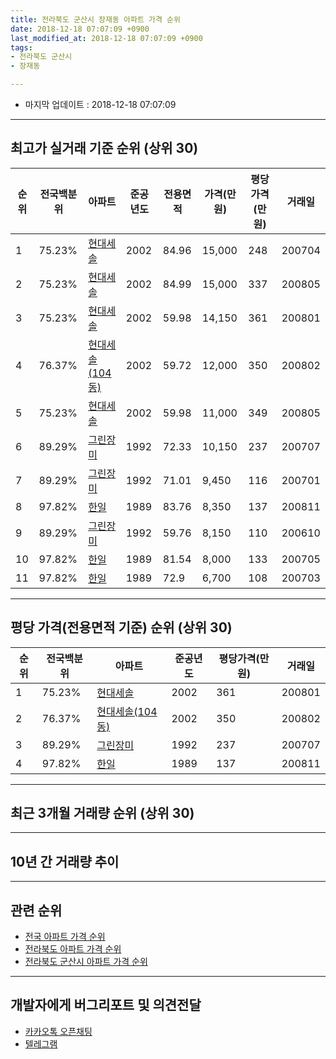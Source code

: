 ```yaml
---
title: 전라북도 군산시 장재동 아파트 가격 순위
date: 2018-12-18 07:07:09 +0900
last_modified_at: 2018-12-18 07:07:09 +0900
tags:
- 전라북도 군산시
- 장재동

---
```


* 마지막 업데이트 : 2018-12-18 07:07:09

---

## 최고가 실거래 기준 순위 (상위 30)


|순위|전국백분위|아파트|준공년도|전용면적|가격(만원)|평당가격(만원)|거래일|
|---|---|---|---|---|---|---|---|
|1|75.23%|[현대세솔](https://search.naver.com/search.naver?query=%EC%A0%84%EB%9D%BC%EB%B6%81%EB%8F%84+%EA%B5%B0%EC%82%B0%EC%8B%9C+%EC%9E%A5%EC%9E%AC%EB%8F%99+%ED%98%84%EB%8C%80%EC%84%B8%EC%86%94)|2002|84.96|15,000|248|200704|
|2|75.23%|[현대세솔](https://search.naver.com/search.naver?query=%EC%A0%84%EB%9D%BC%EB%B6%81%EB%8F%84+%EA%B5%B0%EC%82%B0%EC%8B%9C+%EC%9E%A5%EC%9E%AC%EB%8F%99+%ED%98%84%EB%8C%80%EC%84%B8%EC%86%94)|2002|84.99|15,000|337|200805|
|3|75.23%|[현대세솔](https://search.naver.com/search.naver?query=%EC%A0%84%EB%9D%BC%EB%B6%81%EB%8F%84+%EA%B5%B0%EC%82%B0%EC%8B%9C+%EC%9E%A5%EC%9E%AC%EB%8F%99+%ED%98%84%EB%8C%80%EC%84%B8%EC%86%94)|2002|59.98|14,150|361|200801|
|4|76.37%|[현대세솔(104동)](https://search.naver.com/search.naver?query=%EC%A0%84%EB%9D%BC%EB%B6%81%EB%8F%84+%EA%B5%B0%EC%82%B0%EC%8B%9C+%EC%9E%A5%EC%9E%AC%EB%8F%99+%ED%98%84%EB%8C%80%EC%84%B8%EC%86%94%28104%EB%8F%99%29)|2002|59.72|12,000|350|200802|
|5|75.23%|[현대세솔](https://search.naver.com/search.naver?query=%EC%A0%84%EB%9D%BC%EB%B6%81%EB%8F%84+%EA%B5%B0%EC%82%B0%EC%8B%9C+%EC%9E%A5%EC%9E%AC%EB%8F%99+%ED%98%84%EB%8C%80%EC%84%B8%EC%86%94)|2002|59.98|11,000|349|200805|
|6|89.29%|[그린장미](https://search.naver.com/search.naver?query=%EC%A0%84%EB%9D%BC%EB%B6%81%EB%8F%84+%EA%B5%B0%EC%82%B0%EC%8B%9C+%EC%9E%A5%EC%9E%AC%EB%8F%99+%EA%B7%B8%EB%A6%B0%EC%9E%A5%EB%AF%B8)|1992|72.33|10,150|237|200707|
|7|89.29%|[그린장미](https://search.naver.com/search.naver?query=%EC%A0%84%EB%9D%BC%EB%B6%81%EB%8F%84+%EA%B5%B0%EC%82%B0%EC%8B%9C+%EC%9E%A5%EC%9E%AC%EB%8F%99+%EA%B7%B8%EB%A6%B0%EC%9E%A5%EB%AF%B8)|1992|71.01|9,450|116|200701|
|8|97.82%|[한일](https://search.naver.com/search.naver?query=%EC%A0%84%EB%9D%BC%EB%B6%81%EB%8F%84+%EA%B5%B0%EC%82%B0%EC%8B%9C+%EC%9E%A5%EC%9E%AC%EB%8F%99+%ED%95%9C%EC%9D%BC)|1989|83.76|8,350|137|200811|
|9|89.29%|[그린장미](https://search.naver.com/search.naver?query=%EC%A0%84%EB%9D%BC%EB%B6%81%EB%8F%84+%EA%B5%B0%EC%82%B0%EC%8B%9C+%EC%9E%A5%EC%9E%AC%EB%8F%99+%EA%B7%B8%EB%A6%B0%EC%9E%A5%EB%AF%B8)|1992|59.76|8,150|110|200610|
|10|97.82%|[한일](https://search.naver.com/search.naver?query=%EC%A0%84%EB%9D%BC%EB%B6%81%EB%8F%84+%EA%B5%B0%EC%82%B0%EC%8B%9C+%EC%9E%A5%EC%9E%AC%EB%8F%99+%ED%95%9C%EC%9D%BC)|1989|81.54|8,000|133|200705|
|11|97.82%|[한일](https://search.naver.com/search.naver?query=%EC%A0%84%EB%9D%BC%EB%B6%81%EB%8F%84+%EA%B5%B0%EC%82%B0%EC%8B%9C+%EC%9E%A5%EC%9E%AC%EB%8F%99+%ED%95%9C%EC%9D%BC)|1989|72.9|6,700|108|200703|


---

## 평당 가격(전용면적 기준) 순위 (상위 30)


|순위|전국백분위|아파트|준공년도|평당가격(만원)|거래일|
|---|---|---|---|---|---|
|1|75.23%|[현대세솔](https://search.naver.com/search.naver?query=%EC%A0%84%EB%9D%BC%EB%B6%81%EB%8F%84+%EA%B5%B0%EC%82%B0%EC%8B%9C+%EC%9E%A5%EC%9E%AC%EB%8F%99+%ED%98%84%EB%8C%80%EC%84%B8%EC%86%94)|2002|361|200801|
|2|76.37%|[현대세솔(104동)](https://search.naver.com/search.naver?query=%EC%A0%84%EB%9D%BC%EB%B6%81%EB%8F%84+%EA%B5%B0%EC%82%B0%EC%8B%9C+%EC%9E%A5%EC%9E%AC%EB%8F%99+%ED%98%84%EB%8C%80%EC%84%B8%EC%86%94%28104%EB%8F%99%29)|2002|350|200802|
|3|89.29%|[그린장미](https://search.naver.com/search.naver?query=%EC%A0%84%EB%9D%BC%EB%B6%81%EB%8F%84+%EA%B5%B0%EC%82%B0%EC%8B%9C+%EC%9E%A5%EC%9E%AC%EB%8F%99+%EA%B7%B8%EB%A6%B0%EC%9E%A5%EB%AF%B8)|1992|237|200707|
|4|97.82%|[한일](https://search.naver.com/search.naver?query=%EC%A0%84%EB%9D%BC%EB%B6%81%EB%8F%84+%EA%B5%B0%EC%82%B0%EC%8B%9C+%EC%9E%A5%EC%9E%AC%EB%8F%99+%ED%95%9C%EC%9D%BC)|1989|137|200811|


---

## 최근 3개월 거래량 순위 (상위 30)


<div style="width:100%;">
    <canvas id="deal_count_ranking" height="250"></canvas>
</div>


<script>
new Chart(document.getElementById("deal_count_ranking"), {
    type: 'horizontalBar',
    data: {
        labels: ['한일'],
        datasets: [{
            label: '실거래 수',
            data: [1],
            borderColor: "rgba(255, 0, 128, 1)",
            backgroundColor: "rgba(255, 0, 128, 0.5)",
            fill: false,
        }]
    },
    options: {
        responsive: true,
        title: {
            display: true,
            text: '최근 3개월 거래량 순위'
        },
        tooltips: {
            mode: 'index',
            intersect: false,
            callbacks: {
                title: function(tooltipItems, data) {
                    return "실거래 수:";
                },
                label: function(tooltipItem, data) {
                    return data.labels[tooltipItem.index] + ": " + tooltipItem.xLabel;
                }
            }
        },
        hover: {
            mode: 'nearest',
            intersect: true
        },
        scales: {
            xAxes: [{
                display: true,
                scaleLabel: {
                    display: true,
                    labelString: '실거래 수'
                },
                ticks: {
                    suggestedMin: 0,
                }
            }],
            yAxes: [{
                display: true,
                ticks: {
                    autoSkip: false,
                    callback: function(value, index, values) {
                        if (value.length > 15)
                            return value.substr(0, 13) + "...";
                        else
                            return value;
                    }
                },
                scaleLabel: {
                    display: false,
                }
            }]
        }
    }
});

</script>


---

## 10년 간 거래량 추이


<div style="width:100%;">
    <canvas id="deal_progress" height="250"></canvas>
</div>

<script>
new Chart(document.getElementById("deal_progress"), {
    type: 'line',
    data: {
        labels: ['200812','200901','200902','200903','200904','200905','200906','200907','200908','200909','200910','200911','200912','201001','201002','201003','201004','201005','201006','201007','201008','201009','201010','201011','201012','201101','201102','201103','201104','201105','201106','201107','201108','201109','201110','201111','201112','201201','201202','201203','201204','201205','201206','201207','201208','201209','201210','201211','201212','201301','201302','201303','201304','201305','201306','201307','201308','201309','201310','201311','201312','201401','201402','201403','201404','201405','201406','201407','201408','201409','201410','201411','201412','201501','201502','201503','201504','201505','201506','201507','201508','201509','201510','201511','201512','201601','201602','201603','201604','201605','201606','201607','201608','201609','201610','201611','201612','201701','201702','201703','201704','201705','201706','201707','201708','201709','201710','201711','201712','201801','201802','201803','201804','201805','201806','201807','201808','201809','201810','201811','201812'],
        datasets: [{
            label: '실거래 수',
            pointRadius: 1,
            data: [2, 1, 1, 11, 3, 7, 4, 2, 5, 3, 5, 7, 3, 0, 1, 2, 6, 2, 1, 7, 3, 5, 8, 2, 8, 8, 8, 10, 13, 2, 6, 3, 4, 10, 10, 0, 5, 3, 5, 8, 2, 4, 6, 1, 2, 1, 4, 1, 2, 6, 2, 6, 3, 1, 4, 3, 2, 2, 5, 6, 2, 2, 7, 4, 3, 1, 3, 3, 0, 4, 3, 0, 3, 3, 5, 7, 5, 5, 8, 7, 2, 0, 3, 3, 2, 2, 0, 6, 1, 6, 2, 4, 5, 3, 2, 4, 2, 4, 1, 1, 2, 4, 6, 3, 4, 3, 2, 4, 2, 2, 2, 5, 3, 3, 3, 2, 0, 1, 1, 0, 0],
            borderColor: "rgba(255, 201, 14, 1)",
            backgroundColor: "rgba(255, 201, 14, 0.5)",
            fill: true,
        }]
    },
    options: {
        responsive: true,
        title: {
            display: true,
            text: '10년간 거래량 추이'
        },
        tooltips: {
            mode: 'index',
            intersect: false,
        },
        hover: {
            mode: 'nearest',
            intersect: true
        },
        scales: {
            xAxes: [{
                display: true,
                scaleLabel: {
                    display: true,
                    labelString: '년/월'
                }
            }],
            yAxes: [{
                display: true,
                ticks: {
                    suggestedMin: 0,
                },
                scaleLabel: {
                    display: true,
                    labelString: '실거래 수'
                }
            }]
        }
    }
});

</script>


---

## 관련 순위

- [전국 아파트 가격 순위](https://inasie.github.io/apt-ranking/전국)
- [전라북도 아파트 가격 순위](https://inasie.github.io/apt-ranking/전라북도)
- [전라북도 군산시 아파트 가격 순위](https://inasie.github.io/apt-ranking/전라북도-군산시)


---

## 개발자에게 버그리포트 및 의견전달

- [카카오톡 오픈채팅](https://open.kakao.com/o/gLJUAP4)
- [텔레그램](https://t.me/inasie)

